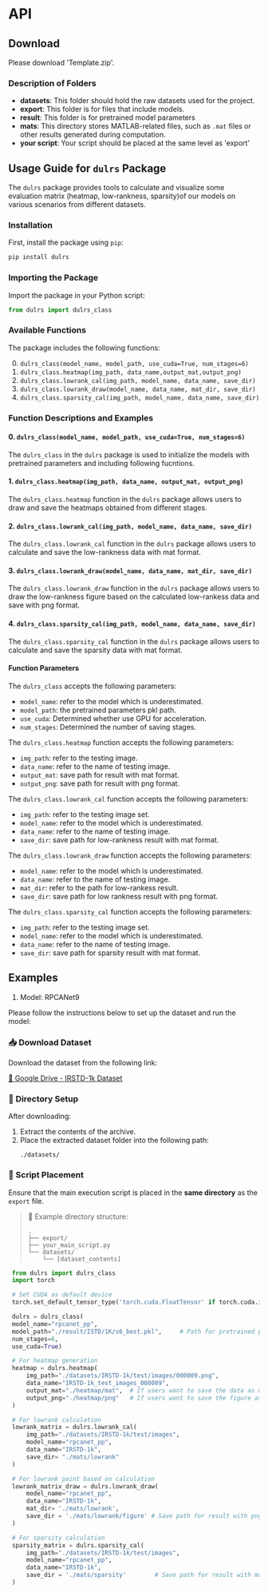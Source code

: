 # API

## Download 

Please download 'Template.zip'.

### Description of Folders

- **datasets**: This folder should hold the raw datasets used for the project. 
- **export**: This folder is for files that include models.
- **result**: This folder is for pretrained model parameters
- **mats**: This directory stores MATLAB-related files, such as `.mat` files or other results generated during computation.
- **your script**: Your script should be placed at the same level as 'export'

## Usage Guide for `dulrs` Package

The `dulrs` package provides tools to calculate and visualize some evaluation matrix (heatmap, low-rankness, sparsity)of our models on various scenarios from different datasets.

### Installation

First, install the package using `pip`:

```bash
pip install dulrs
```

### Importing the Package

Import the package in your Python script:

```python
from dulrs import dulrs_class
```

### Available Functions

The package includes the following functions:

0. `dulrs_class(model_name, model_path, use_cuda=True, num_stages=6)`
1. `dulrs_class.heatmap(img_path, data_name,output_mat,output_png)`
2. `dulrs_class.lowrank_cal(img_path, model_name, data_name, save_dir)`
3. `dulrs_class.lowrank_draw(model_name, data_name, mat_dir, save_dir)`
4. `dulrs_class.sparsity_cal(img_path, model_name, data_name, save_dir)`

### Function Descriptions and Examples

#### 0. `dulrs_class(model_name, model_path, use_cuda=True, num_stages=6)`
The `dulrs_class` in the `dulrs` package is used to initialize the models with pretrained parameters and including following fucntions.

#### 1. `dulrs_class.heatmap(img_path, data_name, output_mat, output_png)`

The `dulrs_class.heatmap` function in the `dulrs` package allows users to draw and save the heatmaps obtained from different stages.

#### 2. `dulrs_class.lowrank_cal(img_path, model_name, data_name, save_dir)`

The `dulrs_class.lowrank_cal` function in the `dulrs` package allows users to calculate and save the low-rankness data with mat format.

#### 3. `dulrs_class.lowrank_draw(model_name, data_name, mat_dir, save_dir)`

The `dulrs_class.lowrank_draw` function in the `dulrs` package allows users to draw the low-rankness figure based on the calculated low-rankess data and save with png format.

#### 4. `dulrs_class.sparsity_cal(img_path, model_name, data_name, save_dir)`

The `dulrs_class.sparsity_cal` function in the `dulrs` package allows users to calculate and save the sparsity data with mat format.


#### Function Parameters

The `dulrs_class` accepts the following parameters:
- `model_name`: refer to the model which is underestimated.
- `model_path`: the pretrained parameters pkl path.
- `use_cuda`: Determined whether use GPU for acceleration.
- `num_stages`: Determined the number of saving stages.

The `dulrs_class.heatmap` function accepts the following parameters:
- `img_path`: refer to the testing image.
- `data_name`: refer to the name of testing image.
- `output_mat`: save path for result with mat format.
- `output_png`: save path for result with png format.

The `dulrs_class.lowrank_cal` function accepts the following parameters:
- `img_path`: refer to the testing image set.
- `model_name`: refer to the model which is underestimated.
- `data_name`: refer to the name of testing image.
- `save_dir`: save path for low-rankness result with mat format.

The `dulrs_class.lowrank_draw` function accepts the following parameters:
- `model_name`: refer to the model which is underestimated.
- `data_name`: refer to the name of testing image.
- `mat_dir`: refer to the path for low-rankess result.
- `save_dir`: save path for low rankness result with png format.

The `dulrs_class.sparsity_cal` function accepts the following parameters:
- `img_path`: refer to the testing image set.
- `model_name`: refer to the model which is underestimated.
- `data_name`: refer to the name of testing image.
- `save_dir`: save path for sparsity result with mat format.

## Examples

1. Model: RPCANet9

Please follow the instructions below to set up the dataset and run the model:

### 📥 Download Dataset
Download the dataset from the following link:

[📎 Google Drive - IRSTD-1k Dataset](https://drive.google.com/file/d/1sLU4KFoYF5Sczo-Laf9B7AhN8ya3Oy-p/view?usp=drive_link)

### 📂 Directory Setup
After downloading:

1. Extract the contents of the archive.
2. Place the extracted dataset folder into the following path:
   ```
   ./datasets/
   ```

### 📜 Script Placement
Ensure that the main execution script is placed in the **same directory** as the `export` file.

> 📌 Example directory structure:
> ```
> .
> ├── export/
> ├── your_main_script.py
> └── datasets/
>     └── [dataset_contents]
> ```

   ```python
    from dulrs import dulrs_class
    import torch

    # Set CUDA as default device
    torch.set_default_tensor_type('torch.cuda.FloatTensor' if torch.cuda.is_available()     else 'torch.FloatTensor')

    dulrs = dulrs_class(
    model_name="rpcanet_pp",
    model_path="./result/ISTD/1K/s6_best.pkl",     # Path for pretrained parameters
    num_stages=6,
    use_cuda=True)

    # For heatmap generation
    heatmap = dulrs.heatmap(
        img_path="./datasets/IRSTD-1k/test/images/000009.png",
        data_name="IRSTD-1k_test_images_000009",
        output_mat="./heatmap/mat",  # If users want to save the data as mat format.    Default=None
        output_png="./heatmap/png"   # If users want to save the figure as png format.  Default=None
    )

    # For lowrank calculation
    lowrank_matrix = dulrs.lowrank_cal(
        img_path="./datasets/IRSTD-1k/test/images",
        model_name="rpcanet_pp",
        data_name="IRSTD-1k",
        save_dir= "./mats/lowrank"
    )

    # For lowrank paint based on calculation
    lowrank_matrix_draw = dulrs.lowrank_draw(
        model_name="rpcanet_pp",
        data_name="IRSTD-1k",
        mat_dir= './mats/lowrank',
        save_dir = './mats/lowrank/figure' # Save path for result with png format
    )

    # For sparsity calculation
    sparsity_matrix = dulrs.sparsity_cal(
        img_path="./datasets/IRSTD-1k/test/images",
        model_name="rpcanet_pp",
        data_name="IRSTD-1k",
        save_dir = './mats/sparsity'        # Save path for result with mat format
    )
   ```

